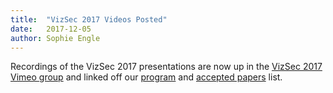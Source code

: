 ```yaml
---
title:  "VizSec 2017 Videos Posted"
date:   2017-12-05
author: Sophie Engle
---
```


<p>Recordings of the VizSec 2017 presentations are now up in the <a href="https://vimeopro.com/vgtcommunity/vizsec2017">VizSec 2017 Vimeo group</a> and linked off our <a href="/vizsec2017/#program">program</a> and <a href="/vizsec2017/#papers">accepted papers</a> list.</p>
